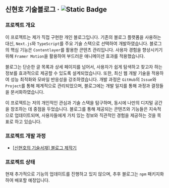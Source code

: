 ## 신현호 기술블로그 &middot; ![Static Badge](https://img.shields.io/badge/vercel-caffhheiene-orange?style=plastic&logo=vercel&logoColor=black&label=vercel&color=orange&link=https%3A%2F%2Fcaffhheiene.vercel.app)


### 프로젝트 개요

이 프로젝트는 제가 직접 구현한 개인 블로그입니다. 기존의 블로그 플랫폼을 사용하는 대신, `Next.js`와 `TypeScript`를 주요 기술 스택으로 선택하여 개발하였습니다. 블로그의 핵심 기능은 `Contentlayer`를 활용한 콘텐츠 관리입니다. 사용자 경험을 향상시키기 위해 `Framer Motion`을 활용하여 부드러운 애니메이션 효과를 적용했습니다.

블로그는 단순한 글 목록과 상세 페이지를 넘어서, 사용자가 쉽게 탐색하고 찾고자 하는 정보를 효과적으로 제공할 수 있도록 설계되었습니다. 또한, 최신 웹 개발 기술을 적용하여 성능 최적화와 모바일 반응성을 강조하였습니다. 개발 과정은 `GitHub`의 `Issue`와 `Project`를 통해 체계적으로 관리되었으며, 블로그에는 개발 일지를 통해 과정과 결정들을 문서화하였습니다.

이 프로젝트는 저의 개인적인 관심과 기술 스택을 탐구하며, 동시에 나만의 디지털 공간을 창조하는 데 중점을 두었습니다. 블로그를 통해 제공되는 콘텐츠와 기능들은 지속적으로 업데이트되며, 사용자들에게 가치 있는 정보와 직관적인 경험을 제공하는 것을 목표로 하고 있습니다.

### 프로젝트 개발 과정

- [[신현호의 기술서재] 블로그 제작기](https://caffhheiene.vercel.app/posts/series-%EB%B8%94%EB%A1%9C%EA%B7%B8_%EC%A0%9C%EC%9E%91%EA%B8%B0/1)

### 프로젝트 상태

현재 추가적으로 기능의 업데이트를 진행하고 있지 않으며, 추후 블로그는 `npm` 패키지화 하여 배포할 예정입니다.
